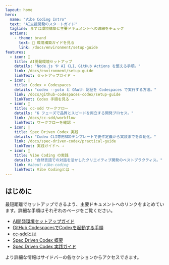 ```yaml
---
layout: home
hero:
  name: "Vibe Coding Intro"
  text: "AI支援開発のスタートガイド"
  tagline: まずは環境構築と主要ドキュメントへの導線をチェック
  actions:
    - theme: brand
      text: 🚀 環境構築ガイドを見る
      link: /docs/environment/setup-guide
features:
  - icon: 📘
    title: AI開発環境セットアップ
    details: "Node.js や AI CLI、GitHub Actions を整える手順。"
    link: /docs/environment/setup-guide
    linkText: セットアップガイド →
  - icon: 🧠
    title: Codex × Codespaces
    details: "codex --yolo と OAuth 認証を Codespaces で実行する方法。"
    link: /docs/github-codespaces-codex/setup-guide
    linkText: Codex 手順を見る →
  - icon: 📐
    title: cc-sdd ワークフロー
    details: "6 フェーズで品質とスピードを両立する開発プロセス。"
    link: /docs/cc-sdd/workflow
    linkText: ワークフローを確認 →
  - icon: 🧭
    title: Spec Driven Codex 実践
    details: "Codex CLI専用SDDテンプレートで要件定義から実装までを自動化。"
    link: /docs/spec-driven-codex/practical-guide
    linkText: 実践ガイドへ →
  - icon: 🌈
    title: Vibe Coding の実践
    details: "自然言語での対話を活かしたクリエイティブ開発のベストプラクティス。"
    link: #about-vibe-coding
    linkText: Vibe Codingとは →
---
```


## はじめに

最短距離でセットアップできるよう、主要ドキュメントへのリンクをまとめています。詳細な手順はそれぞれのページをご覧ください。

- [AI開発環境セットアップガイド](/docs/environment/setup-guide)
- [GitHub CodespacesでCodexを起動する手順](/docs/github-codespaces-codex/setup-guide)
- [cc-sddとは](/docs/cc-sdd/introduction)
- [Spec Driven Codex 概要](/docs/spec-driven-codex/)
- [Spec Driven Codex 実践ガイド](/docs/spec-driven-codex/practical-guide)

より詳細な情報はサイドバーの各セクションからアクセスできます。



